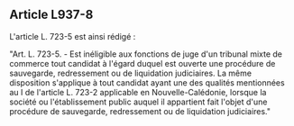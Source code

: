 Article L937-8
----
L'article L. 723-5 est ainsi rédigé :

"Art. L. 723-5. - Est inéligible aux fonctions de juge d'un tribunal mixte de
commerce tout candidat à l'égard duquel est ouverte une procédure de sauvegarde,
redressement ou de liquidation judiciaires. La même disposition s'applique à
tout candidat ayant une des qualités mentionnées au I de l'article L. 723-2
applicable en Nouvelle-Calédonie, lorsque la société ou l'établissement public
auquel il appartient fait l'objet d'une procédure de sauvegarde, redressement ou
de liquidation judiciaires."
